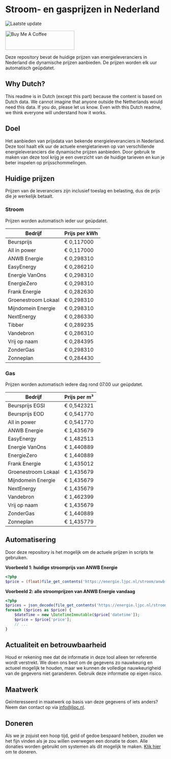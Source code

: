 # Stroom- en gasprijzen in Nederland

![Laatste update](https://img.shields.io/badge/laatste%20update-2025--02--09%2004%3A00%20CET-brightgreen)

<a href="https://www.buymeacoffee.com/Lars-" target="_blank"><img src="https://cdn.buymeacoffee.com/buttons/v2/default-orange.png" alt="Buy Me A Coffee" height="60" style="height: 60px !important;width: 217px !important;" ></a>

Deze repository bevat de huidige prijzen van energieleveranciers in Nederland die dynamische prijzen aanbieden. De prijzen worden elk uur automatisch geüpdatet.

## Why Dutch?

This readme is in Dutch (except this part) because the content is based on Dutch data. We cannot imagine that anyone outside the Netherlands would need this data. If you do, please let us know. Even with this Dutch readme, we think
everyone will understand how it works.

## Doel

Het aanbieden van prijsdata van bekende energieleveranciers in Nederland. Deze tool haalt elk uur de actuele energietarieven op van verschillende energieleveranciers die dynamische prijzen aanbieden. Door gebruik te maken van deze tool
krijg je een overzicht van de huidige tarieven en kun je beter inspelen op prijsschommelingen.

## Huidige prijzen

Prijzen van de leveranciers zijn inclusief toeslag en belasting, dus de prijs die je werkelijk betaalt.

### Stroom

Prijzen worden automatisch ieder uur geüpdatet.

 Bedrijf | Prijs per kWh 
---------|---------------
Beursprijs | € 0,117000
All in power | € 0,117000
ANWB Energie | € 0,298310
EasyEnergy | € 0,286210
Energie VanOns | € 0,298310
EnergieZero | € 0,298310
Frank Energie | € 0,282630
Groenestroom Lokaal | € 0,298310
Mijndomein Energie | € 0,298310
NextEnergy | € 0,286330
Tibber | € 0,289235
Vandebron | € 0,286310
Vrij op naam | € 0,284395
ZonderGas | € 0,298310
Zonneplan | € 0,284430


### Gas

Prijzen worden automatisch iedere dag rond 07.00 uur geüpdatet.

 Bedrijf | Prijs per m³ 
---------|--------------
Beursprijs EGSI | € 0,542321
Beursprijs EOD | € 0,541770
All in power | € 0,541770
ANWB Energie | € 1,435679
EasyEnergy | € 1,482513
Energie VanOns | € 1,440889
EnergieZero | € 1,440889
Frank Energie | € 1,435012
Groenestroom Lokaal | € 1,435679
Mijndomein Energie | € 1,435679
NextEnergy | € 1,435679
Vandebron | € 1,462399
Vrij op naam | € 1,435679
ZonderGas | € 1,440889
Zonneplan | € 1,435779


## Automatisering

Door deze repository is het mogelijk om de actuele prijzen in scripts te gebruiken.

**Voorbeeld 1: huidige stroomprijs van ANWB Energie**

```php
<?php
$price = (float)file_get_contents('https://energie.ljpc.nl/stroom/anwb-energie-nu.txt');

```

**Voorbeeld 2: alle stroomprijzen van ANWB Energie vandaag**

```php
<?php
$prices = json_decode(file_get_contents('https://energie.ljpc.nl/stroom/all-in-power-vandaag.json'),true);
foreach ($prices as $price) {
    $dateTime = new \DateTimeImmutable($price['datetime']);
    $price = $price['price'];
    // ...
}
```

## Actualiteit en betrouwbaarheid

Houd er rekening mee dat de informatie in deze tool alleen ter referentie wordt verstrekt. We doen ons best om de gegevens zo nauwkeurig en actueel mogelijk te houden, maar we kunnen de volledige nauwkeurigheid van de gegevens niet
garanderen. Gebruik deze informatie op eigen risico.

## Maatwerk

Geïnteresseerd in maatwerk op basis van deze gegevens of iets anders? Neem dan contact op
via [info@ljpc.nl](mailto:info@ljpc.nl?subject=Energie%20prijzen).

## Doneren

Als we je zojuist een hoop tijd, geld of gedoe bespaard hebben, zouden we het fijn vinden als je zou willen overwegen een
donatie te doen. Alle donaties worden gebruikt om systemen als dit mogelijk te
maken. [Klik hier](https://www.buymeacoffee.com/Lars-) om te doneren.
